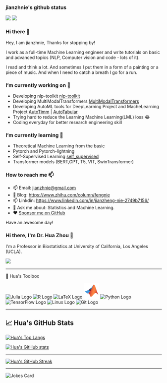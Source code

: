 ### jianzhnie's github status

![](https://github-readme-stats.vercel.app/api?username=jianzhnie&count_private=true&show_icons=true&theme=radical)
![](https://github-readme-stats.vercel.app/api/top-langs/?username=jianzhnie&layout=compact)

### Hi there 👋
Hey, I am jianzhnie, Thanks for stopping by!

I work as a full-time Machine Learning engineer and write tutorials on basic and advanced topics (NLP, Computer vision and code - lots of it).

I read and think a lot. And sometimes I put them in a form of a painting or a piece of music. And when I need to catch a breath I go for a run.

### I’m currently working on 🔭 

- Developing nlp-toolkit [nlp-toolkit ](https://github.com/jianzhnie/nlp-toolkit)
- Developing MultiModalTransformers [MultiModalTransformers ](https://github.com/jianzhnie/MultimodalTransformers)
- Developing AutoML tools for DeepLearning Project and MacheLearning Project [AutoTimm](https://github.com/jianzhnie/AutoTimm)  | [AutoTabular](https://github.com/jianzhnie/AutoTabular)
- Trying hard to reduce the Learning Machine Learning(LML) loss 😂
- Coding everyday for better research engineering skill

### I’m currently learning 🌱

- Theoretical Machine Learning from the basic
- Pytorch and Pytorch-lightning
- Self-Supervised Learning [self_supervised](https://github.com/jianzhnie/self_supervised)
- Transformer models (BERT,GPT, T5, VIT, SwinTransformer)

### How to reach me 📫

- 📫 Email: [jianzhnie@gmail.com](jianzhnie@gmail.com)
- 📖 Blog: https://www.zhihu.com/column/fengnie
- 📫 Linkdin: https://www.linkedin.com/in/jianzheng-nie-2749b7156/
- 💬 Ask me about: Statistics and Machine Learning.
- ❤️ [Sponsor me on GitHub](https://github.com/sponsors/jianzhnie)


Have an awesome day!


### Hi there, I'm Dr. Hua Zhou 👋

I'm a Professor in Biostatistics at University of California, Los Angeles (UCLA). 

![](https://komarev.com/ghpvc/?username=Hua-Zhou)

---

🧰 Hua's Toolbox

<img src="https://cdn.worldvectorlogo.com/logos/julia-1.svg" alt="Julia Logo" width="50" height="50"/> <img src="https://cdn.worldvectorlogo.com/logos/r-lang.svg" alt="R Logo" width="50" height="50"/> <img src="https://cdn.worldvectorlogo.com/logos/latex.svg" alt="LaTeX Logo" width="50" height="50"/> <img src="https://raw.githubusercontent.com/devicons/devicon/master/icons/matlab/matlab-original.svg" alt="Matlab Logo" width="50" height="50"/> <img src="https://cdn.worldvectorlogo.com/logos/python-5.svg" alt="Python Logo" width="50" height="50"/> <img src="https://cdn.worldvectorlogo.com/logos/tensorflow-2.svg" alt="TensorFlow Logo" width="50" height="50"/> <img src="https://cdn.worldvectorlogo.com/logos/linux-tux.svg" alt="Linux Logo" width="50" height="50"/> <img src="https://cdn.worldvectorlogo.com/logos/git-icon.svg" alt="Git Logo" width="50" height="50"/>

---

## &#x1f4c8; Hua's GitHub Stats

[![Hua's Top Langs](https://github-readme-stats.vercel.app/api/top-langs/?username=Hua-Zhou&hide=java,javascript,html,css,limbo&theme=radical&count_private=true&langs_count=10)](https://github.com/anuraghazra/github-readme-stats)

[![Hua's GitHub stats](https://github-readme-stats.vercel.app/api?username=Hua-Zhou&theme=radical&count_private=true&show_icons=true)](https://github.com/anuraghazra/github-readme-stats)

---

[![Hua's GitHub Streak](https://github-readme-streak-stats.herokuapp.com/?user=Hua-Zhou&theme=radical)](https://git.io/streak-stats)

---

![Jokes Card](https://readme-jokes.vercel.app/api)
